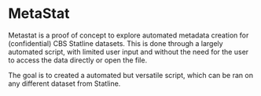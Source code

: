 # MetaStat
Metastat is a proof of concept to explore automated metadata creation for (confidential) CBS Statline datasets. 
This is done through a largely automated script, with limited user input and without the need for the user to access the data directly or open the file. 

The goal is to created a automated but versatile script, which can be ran on any different dataset from Statline.

